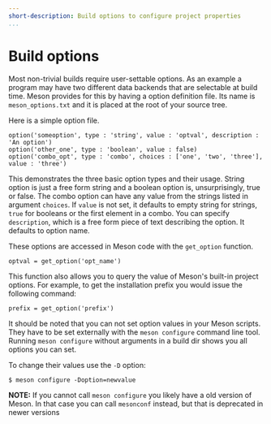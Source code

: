 ```yaml
---
short-description: Build options to configure project properties
...
```


# Build options

Most non-trivial builds require user-settable options. As an example a
program may have two different data backends that are selectable at
build time. Meson provides for this by having a option definition
file. Its name is `meson_options.txt` and it is placed at the root of
your source tree.

Here is a simple option file.

```meson
option('someoption', type : 'string', value : 'optval', description : 'An option')
option('other_one', type : 'boolean', value : false)
option('combo_opt', type : 'combo', choices : ['one', 'two', 'three'], value : 'three')
```

This demonstrates the three basic option types and their usage. String
option is just a free form string and a boolean option is,
unsurprisingly, true or false. The combo option can have any value
from the strings listed in argument `choices`. If `value` is not set,
it defaults to empty string for strings, `true` for booleans or the
first element in a combo. You can specify `description`, which is a
free form piece of text describing the option. It defaults to option
name.

These options are accessed in Meson code with the `get_option` function.

```meson
optval = get_option('opt_name')
```

This function also allows you to query the value of Meson's built-in
project options. For example, to get the installation prefix you would
issue the following command:

```meson
prefix = get_option('prefix')
```

It should be noted that you can not set option values in your Meson
scripts. They have to be set externally with the `meson configure` command
line tool. Running `meson configure` without arguments in a build dir shows
you all options you can set.

To change their values use the `-D`
option:

```console
$ meson configure -Doption=newvalue
```


**NOTE:** If you cannot call `meson configure` you likely have a old version of Meson. In that case you can call `mesonconf` instead, but that is deprecated in newer versions
